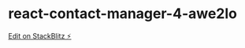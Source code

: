 # react-contact-manager-4-awe2lo

[Edit on StackBlitz ⚡️](https://stackblitz.com/edit/react-contact-manager-4-awe2lo)